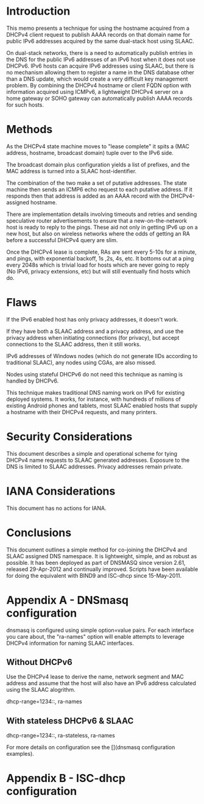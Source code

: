 # Introduction

This memo presents a technique for using the hostname acquired from a
DHCPv4 client request to publish AAAA records on that domain name for
public IPv6 addresses acquired by the same dual-stack host using
SLAAC.

On dual-stack networks, there is a need to automatically publish
entries in the DNS for the public IPv6 addresses of an IPv6 host when
it does not use DHCPv6.  IPv6 hosts can acquire IPv6 addresses using
SLAAC, but there is no mechanism allowing them to register a name in
the DNS database other than a DNS update, which would create a very
difficult key management problem.  By combining the DHCPv4 hostname or
client FQDN option with information acquired using ICMPv6, a
lightweight DHCPv4 server on a home gateway or SOHO gateway can
automatically publish AAAA records for such hosts.

<?rfc toc="yes"?>
<?rfc symrefs="yes"?>
<?rfc sortrefs="yes"?>
<?rfc subcompact="no"?>
<?rfc compact="yes"?>
<?rfc comments="yes"?>

# Methods

As the DHCPv4 state machine moves to "lease complete" it spits a (MAC
address, hostname, broadcast domain) tuple over to the IPv6 side.

The broadcast domain plus configuration yields a list of prefixes, and
the MAC address is turned into a SLAAC host-identifier. 

The combination of the two make a set of putative addresses. The state
machine then sends an ICMP6 echo request to each putative address. If
it responds then that address is added as an AAAA record with the
DHCPv4-assigned hostname.

There are implementation details involving timeouts and retries and
sending speculative router advertisements to ensure that a
new-on-the-network host is ready to reply to the pings. These aid
not only in getting IPv6 up on a new host, but also on wireless networks
where the odds of getting an RA before a successful DHCPv4 query
are slim.

Once the DHCPv4 lease is complete, RAs are sent every 5-10s for a
minute, and pings, with exponential backoff, 1s ,2s, 4s, etc. It
bottoms out at a ping every 2048s which is trivial load for hosts
which are never going to reply (No IPv6, privacy extensions, etc) but
will still eventually find hosts which do.

# Flaws

If the IPv6 enabled host has only privacy addresses, it doesn't work.

If they have both a SLAAC address and a privacy address, and use the
privacy address when initiating connections (for privacy), but accept
connections to the SLAAC address, then it still works.

IPv6 addresses of Windows nodes (which do not generate IIDs according
to traditional SLAAC), any nodes using CGAs, are also missed.

Nodes using stateful DHCPv6 do not need this technique as naming
is handled by DHCPv6.

This technique makes traditional DNS naming work on IPv6 for existing
deployed systems. It works, for instance, with hundreds of millions of
existing Android phones and tablets, most SLAAC enabled hosts that
supply a hostname with their DHCPv4 requests, and many printers.

# Security Considerations

This document describes a simple and operational scheme for tying
DHCPv4 name requests to SLAAC generated addresses. Exposure to the DNS
is limited to SLAAC addresses. Privacy addresses remain private.

# IANA Considerations

This document has no actions for IANA.

# Conclusions

This document outlines a simple method for co-joining the DHCPv4 and
SLAAC assigned DNS namespace. It is lightweight, simple, and as robust
as possible.  It has been deployed as part of DNSMASQ since version
2.61, released 29-Apr-2012 and continually improved.  Scripts have
been available for doing the equivalent with BIND9 and ISC-dhcp since
15-May-2011.

# Appendix A - DNSmasq configuration

dnsmasq is configured using simple option=value pairs. For each
interface you care about, the "ra-names" option will enable attempts
to leverage DHCPv4 information for naming SLAAC interfaces.

## Without DHCPv6

Use the DHCPv4 lease to derive the name, network segment and
MAC address and assume that the host will also have an
IPv6 address calculated using the SLAAC alogrithm.

dhcp-range=1234::, ra-names

## With stateless DHCPv6 & SLAAC

dhcp-range=1234::, ra-stateless, ra-names

For more details on configuration see the [](dnsmasq configuration examples).

# Appendix B - ISC-dhcp configuration


